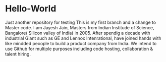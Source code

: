 # Hello-World
Just another repository for testing
This is my first branch and a change to Master code. 
I am Jayesh Jain, Masters from Indian Institude of Science, Bangalore( Silicon valley of India) in 2005. After spendig a decade with industrial Giant such as GE and Lennox Intenrational, have joined hands with like mindded peoople to build a product company from India.
We intend to use Github for multiple purposes including code hosting, collaboration & talent hiring. 
